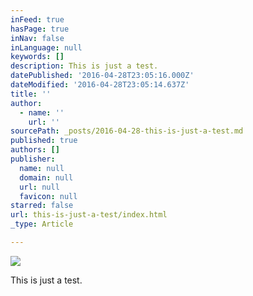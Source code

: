 ```yaml
---
inFeed: true
hasPage: true
inNav: false
inLanguage: null
keywords: []
description: This is just a test.
datePublished: '2016-04-28T23:05:16.000Z'
dateModified: '2016-04-28T23:05:14.637Z'
title: ''
author:
  - name: ''
    url: ''
sourcePath: _posts/2016-04-28-this-is-just-a-test.md
published: true
authors: []
publisher:
  name: null
  domain: null
  url: null
  favicon: null
starred: false
url: this-is-just-a-test/index.html
_type: Article

---
```

![](https://s3-us-west-2.amazonaws.com/the-grid-img/p/00b4da80c941d20944a6d667638202638caddd1b.jpg)

This is just a test.